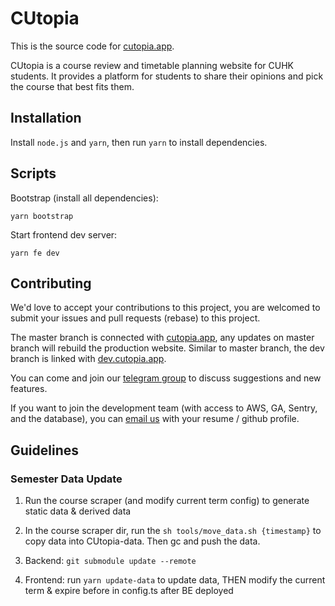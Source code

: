 # CUtopia
This is the source code for [cutopia.app](cutopia.app).

CUtopia is a course review and timetable planning website for CUHK students. It provides a platform for students to share their opinions and pick the course that best fits them.

## Installation

Install `node.js` and `yarn`, then run `yarn` to install dependencies.

## Scripts

Bootstrap (install all dependencies):

`yarn bootstrap`

Start frontend dev server:

`yarn fe dev`

## Contributing

We'd love to accept your contributions to this project, you are welcomed to submit your issues and pull requests (rebase) to this project.

The master branch is connected with [cutopia.app](cutopia.app), any updates on master branch will rebuild the production website. Similar to master branch, the dev branch is linked with [dev.cutopia.app](dev.cutopia.app).

You can come and join our [telegram group](https://t.me/+Al8YBqRRLxg1Yzll) to discuss suggestions and new features.

If you want to join the development team (with access to AWS, GA, Sentry, and the database), you can [email us](mailto::cutopia.app@gmail.com) with your resume / github profile.

## Guidelines

### Semester Data Update
1. Run the course scraper (and modify current term config) to generate static data & derived data

2. In the course scraper dir, run the `sh tools/move_data.sh {timestamp}` to copy data into CUtopia-data. Then gc and push the data.

3. Backend: `git submodule update --remote`

4. Frontend: run `yarn update-data` to update data, THEN modify the current term & expire before in config.ts after BE deployed

